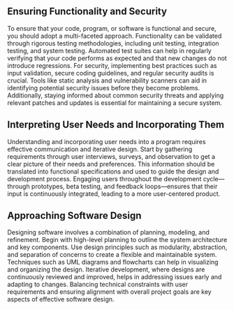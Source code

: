## Ensuring Functionality and Security
To ensure that your code, program, or software is functional and secure, you should adopt a multi-faceted approach. Functionality can be validated through rigorous testing methodologies, including unit testing, integration testing, and system testing. Automated test suites can help in regularly verifying that your code performs as expected and that new changes do not introduce regressions. For security, implementing best practices such as input validation, secure coding guidelines, and regular security audits is crucial. Tools like static analysis and vulnerability scanners can aid in identifying potential security issues before they become problems. Additionally, staying informed about common security threats and applying relevant patches and updates is essential for maintaining a secure system.

## Interpreting User Needs and Incorporating Them
Understanding and incorporating user needs into a program requires effective communication and iterative design. Start by gathering requirements through user interviews, surveys, and observation to get a clear picture of their needs and preferences. This information should be translated into functional specifications and used to guide the design and development process. Engaging users throughout the development cycle—through prototypes, beta testing, and feedback loops—ensures that their input is continuously integrated, leading to a more user-centered product.

## Approaching Software Design
Designing software involves a combination of planning, modeling, and refinement. Begin with high-level planning to outline the system architecture and key components. Use design principles such as modularity, abstraction, and separation of concerns to create a flexible and maintainable system. Techniques such as UML diagrams and flowcharts can help in visualizing and organizing the design. Iterative development, where designs are continuously reviewed and improved, helps in addressing issues early and adapting to changes. Balancing technical constraints with user requirements and ensuring alignment with overall project goals are key aspects of effective software design.
